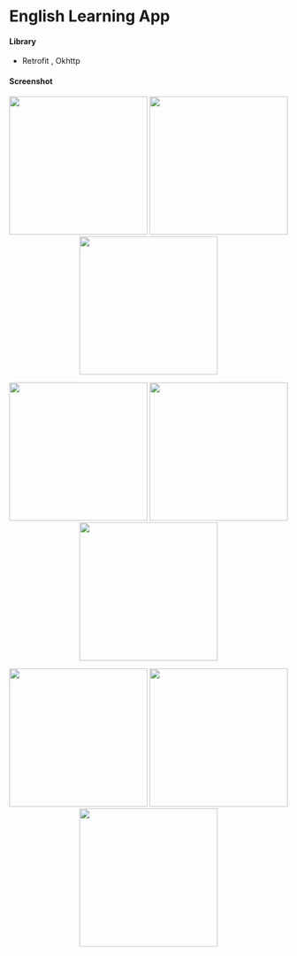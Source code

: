 # English Learning App

#### Library
* Retrofit , Okhttp
#### Screenshot
<p align="center">
  <img src="https://github.com/user-attachments/assets/8dde417d-998b-47aa-9a08-b5c774adefb9" width="250">
  <img src="https://github.com/user-attachments/assets/ef234948-80d7-47c0-a163-d064e0920e91" width="250">
  <img src="https://github.com/user-attachments/assets/e7156dcd-33ef-42c4-b873-396146b65319" width="250">
</p>

<p align="center">
  <img src="https://github.com/user-attachments/assets/bde3c8f3-db38-4ff3-87d5-5de9ebee82c6" width="250">
  <img src="https://github.com/user-attachments/assets/87fce443-a885-49fc-bf7e-6bea05c6dc2f" width="250">
  <img src="https://github.com/user-attachments/assets/1a2401a8-be07-4995-a809-5b984a5cbddc" width="250">
</p>


<p align="center">
  <img src="https://github.com/user-attachments/assets/c79713e5-280f-4f9c-9175-90bfb65e4594" width="250">
  <img src="https://github.com/user-attachments/assets/9042a004-c9fb-4341-82e7-fab79db3a640" width="250">
  <img src="https://github.com/user-attachments/assets/01d4b5dd-cbd0-4c83-996d-da66458fbcf6" width="250">
</p>





